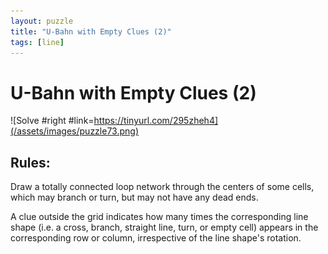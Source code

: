 ```yaml
---
layout: puzzle
title: "U-Bahn with Empty Clues (2)"
tags: [line]
---
```


# U-Bahn with Empty Clues (2)

![Solve #right #link=https://tinyurl.com/295zheh4](/assets/images/puzzle73.png)

## Rules:

Draw a totally connected loop network through the centers of some cells, which may branch or turn, but may not have any dead ends.

A clue outside the grid indicates how many times the corresponding line shape (i.e. a cross, branch, straight line, turn, or empty cell) appears in the corresponding row or column, irrespective of the line shape's rotation. 
